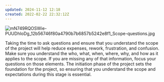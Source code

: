 ```yaml
---
updated: 2024-11-12 12:18
created: 2022-02-22 22:32:12Z
---
```


![mN749RQOSWie-PUUDhloDg_12b56746f80a4790b7b6857b5242e8f1_Scope-questions.jpg](mN749RQOSWie-PUUDhloDg_12b56746f80a4790b7b6857b524.jpg)

Taking the time to ask questions and ensure that you understand the scope of the project will help reduce expenses, rework, frustration, and confusion. Make sure you understand the who, what, when, where, why, and how as it applies to the scope. If you are missing any of that information, focus your questions on those elements. The initiation phase of the project sets the foundation for the project, so ensuring that you understand the scope and expectations during this stage is essential. 

